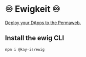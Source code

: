 # ♾ Ewigkeit ♾

[Deploy your DApps to the Permaweb.](https://ewigkeit.ar.io/)

## Install the ewig CLI

    npm i @kay-is/ewig 
